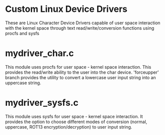 # Custom Linux Device Drivers
These are Linux Character Device Drivers capable of user space interaction with the kernel space through text read/write/conversion functions using procfs and sysfs
# mydriver_char.c
This module uses procfs for user space - kernel space interaction. This provides the read/write ability to the user into the char device.
'forceupper' branch provides the utility to convert a lowercase user input string into an uppercase string.
# mydriver_sysfs.c
This module uses sysfs for user space - kernel space interaction. It provides the option to choose different modes of conversion (normal, uppercase, ROT13 encryption/decryption) to user input string.
